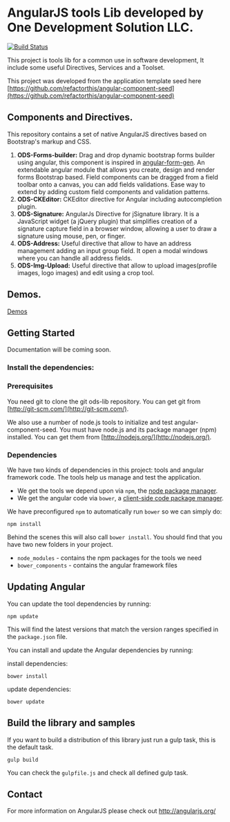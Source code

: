 # AngularJS tools Lib developed by One Development Solution LLC.

[![Build Status](https://travis-ci.org/refactorthis/angular-component-seed.svg?branch=master)](https://travis-ci.org/refactorthis/angular-component-seed)

This project is tools lib for a common use in software development, It include some useful Directives, Services and a Toolset.

This project was developed from the application template seed here
[https://github.com/refactorthis/angular-component-seed](https://github.com/refactorthis/angular-component-seed)

## Components and Directives.

This repository contains a set of native AngularJS directives based on Bootstrap's markup and CSS.

1. **ODS-Forms-builder:** Drag and drop dynamic bootstrap forms builder using angular, this component is inspired in [angular-form-gen](https://github.com/McNull/angular-form-gen). 
                          An extendable angular module that allows you create, design and render forms Bootstrap based. 
                          Field components can be dragged from a field toolbar onto a canvas, you can add fields validations. 
                          Ease way to extend by adding custom field components and validation patterns.
2. **ODS-CKEditor:** CKEditor directive for Angular including autocompletion plugin.
3. **ODS-Signature:** AngularJs Directive for jSignature library. It is a JavaScript widget (a jQuery plugin) that simplifies creation 
                      of a signature capture field in a browser window, allowing a user to draw a signature using mouse, pen, or finger.
4. **ODS-Address:** Useful directive that allow to have an address management adding an input group field. It open a modal windows where you 
                    can handle all address fields.
5. **ODS-Img-Upload:** Useful directive that allow to upload images(profile images, logo images) and edit using a crop tool. 
                                             

## Demos.

[Demos](https://hermeslm.github.io/demo/)

## Getting Started

Documentation will be coming soon.

### Install the dependencies:

### Prerequisites

You need git to clone the git ods-lib repository. You can get git from
[http://git-scm.com/](http://git-scm.com/).

We also use a number of node.js tools to initialize and test angular-component-seed. You must have node.js and
its package manager (npm) installed.  You can get them from [http://nodejs.org/](http://nodejs.org/).

### Dependencies

We have two kinds of dependencies in this project: tools and angular framework code.  The tools help
us manage and test the application.

* We get the tools we depend upon via `npm`, the [node package manager][npm].
* We get the angular code via `bower`, a [client-side code package manager][bower].

We have preconfigured `npm` to automatically run `bower` so we can simply do:

```
npm install
```

Behind the scenes this will also call `bower install`.  You should find that you have two new
folders in your project.

* `node_modules` - contains the npm packages for the tools we need
* `bower_components` - contains the angular framework files

## Updating Angular

You can update the tool dependencies by running:

```
npm update
```

This will find the latest versions that match the version ranges specified in the `package.json` file.

You can install and update the Angular dependencies by running:

install dependencies:
```
bower install
```
update dependencies:
```
bower update
```

## Build the library and samples

If you want to build a distribution of this library just run a gulp task, this is the default task.
```
gulp build
``` 
You can check the `gulpfile.js` and check all defined gulp task.

## Contact

For more information on AngularJS please check out http://angularjs.org/

[demo]: https://hermeslm.github.io/demo/
[git]: http://git-scm.com/
[bower]: http://bower.io
[npm]: https://www.npmjs.org/
[node]: http://nodejs.org
[protractor]: https://github.com/angular/protractor
[jasmine]: http://jasmine.github.io
[karma]: http://karma-runner.github.io
[travis]: https://travis-ci.org/
[http-server]: https://github.com/nodeapps/http-server
